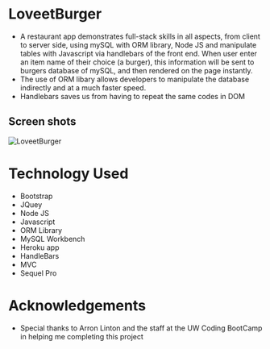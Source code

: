 # LoveetBurger

* A restaurant app demonstrates full-stack skills in all aspects, from client to server side, using mySQL with ORM library, Node JS and manipulate tables with Javascript via handlebars of the front end. When user enter an item name of their choice (a burger), this information will be sent to burgers database of mySQL, and then rendered on the page instantly.
* The use of ORM libary allows developers to manipulate the database indirectly and at a much faster speed.
* Handlebars saves us from having to repeat the same codes in DOM
## Screen shots
![LoveetBurger](assets/img/screenshot.png)



# Technology Used
- Bootstrap
- JQuey
- Node JS
- Javascript
- ORM Library
- MySQL Workbench
- Heroku app
- HandleBars
- MVC 
- Sequel Pro

# Acknowledgements

* Special thanks to Arron Linton and the staff at the UW Coding BootCamp in helping me completing this project
